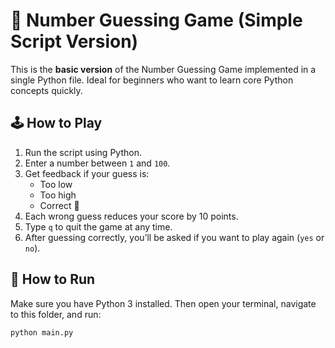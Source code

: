  # 🎯 Number Guessing Game (Simple Script Version)

This is the **basic version** of the Number Guessing Game implemented in a single Python file. Ideal for beginners who want to learn core Python concepts quickly.

## 🕹️ How to Play

1. Run the script using Python.
2. Enter a number between `1` and `100`.
3. Get feedback if your guess is:
   - Too low
   - Too high
   - Correct 🎉
4. Each wrong guess reduces your score by 10 points.
5. Type `q` to quit the game at any time.
6. After guessing correctly, you’ll be asked if you want to play again (`yes` or `no`).

## 🚀 How to Run

Make sure you have Python 3 installed. Then open your terminal, navigate to this folder, and run:

```bash
python main.py
```

